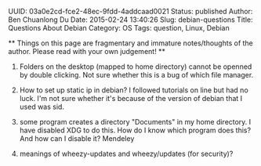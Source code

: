 UUID: 03a0e2cd-fce2-48ec-9fdd-4addcaad0021
Status: published
Author: Ben Chuanlong Du
Date: 2015-02-24 13:40:26
Slug: debian-questions
Title: Questions About Debian
Category: OS
Tags: question, Linux, Debian

**
Things on this page are fragmentary and immature notes/thoughts of the author. 
Please read with your own judgement!
**
 
1. Folders on the desktop (mapped to home directory) cannot be openned by double clicking. 
Not sure whether this is a bug of which file manager.

2. How to set up static ip in debian? 
I followed tutorials on line but had no luck. 
I'm not sure whether it's because of the version of debian that 
I used was sid. 

3. some program creates a directory "Documents" in my home directory. 
I have disabled XDG to do this. 
How do I know which program does this? And how can I disable it?
Mendeley

5. meanings of wheezy-updates and wheezy/updates (for security)?
